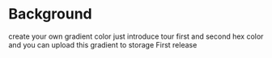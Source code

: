 # Background
create your own gradient color just introduce tour first and second hex color and you can upload this gradient to storage
First release 
